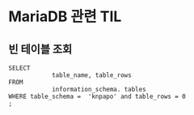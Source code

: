 # MariaDB 관련 TIL
## 빈 테이블 조회
~~~
SELECT
            table_name, table_rows
FROM
            information_schema. tables
WHERE table_schema =  'knpapo' and table_rows = 0
;
~~~



